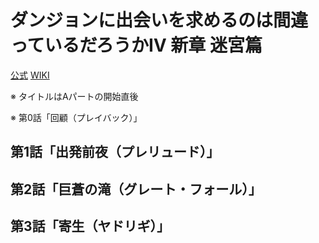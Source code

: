 # ダンジョンに出会いを求めるのは間違っているだろうかⅣ 新章 迷宮篇

[公式](https://danmachi.com/) 
[WIKI](https://ja.wikipedia.org/wiki/%E3%83%80%E3%83%B3%E3%82%B8%E3%83%A7%E3%83%B3%E3%81%AB%E5%87%BA%E4%BC%9A%E3%81%84%E3%82%92%E6%B1%82%E3%82%81%E3%82%8B%E3%81%AE%E3%81%AF%E9%96%93%E9%81%95%E3%81%A3%E3%81%A6%E3%81%84%E3%82%8B%E3%81%A0%E3%82%8D%E3%81%86%E3%81%8B_(%E3%82%A2%E3%83%8B%E3%83%A1)) 

※ タイトルはAパートの開始直後

※ 第0話「回顧（プレイバック）」

## 第1話「出発前夜（プレリュード）」

## 第2話「巨蒼の滝（グレート・フォール）」

## 第3話「寄生（ヤドリギ）」
